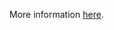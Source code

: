 More information [here](https://docs.prismacloud.io/en/enterprise-edition/policy-reference/google-cloud-policies/google-cloud-kubernetes-policies/ensure-clusters-are-created-with-private-nodes).
